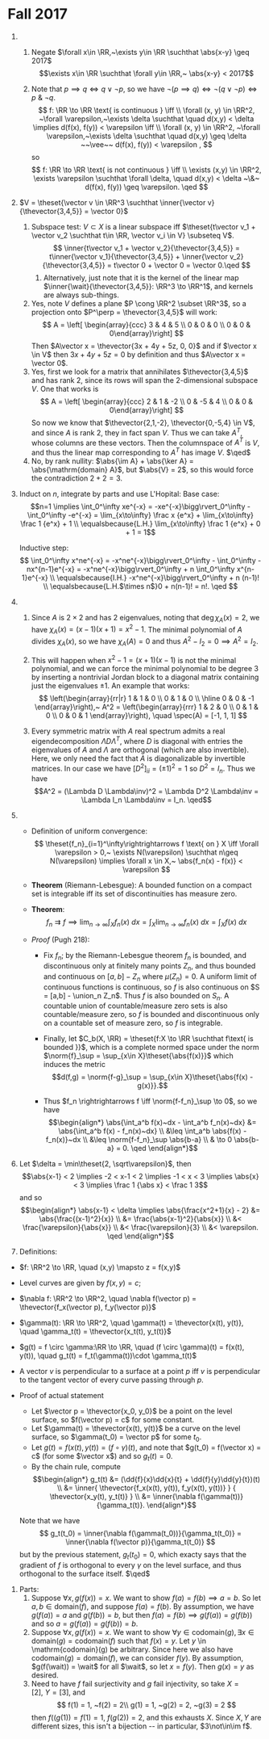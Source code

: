 # Fall 2017 

1. 
   1. Negate $\forall x\in \RR,~\exists y\in \RR \suchthat \abs{x-y} \geq 2017$
   $$\exists x\in \RR \suchthat \forall y\in \RR,~ \abs{x-y} < 2017$$

   1. Note that $p\implies q \iff q \vee \neg p$, so we have $\neg(p \implies q) \iff \neg(q \vee \neg p) \iff p ~\&~ \neg q$.
$$
f: \RR \to \RR \text{ is continuous } \iff \\ 
\forall (x, y) \in \RR^2, ~\forall \varepsilon,~\exists \delta \suchthat \quad d(x,y) < \delta \implies d(f(x), f(y)) < \varepsilon \iff \\ 
\forall (x, y) \in \RR^2, ~\forall \varepsilon,~\exists \delta \suchthat \quad  d(x,y) \geq \delta ~~\vee~~   d(f(x), f(y)) < \varepsilon  ,
$$
so
$$
f: \RR \to \RR \text{ is not continuous } \iff \\ \exists (x,y) \in \RR^2, \exists \varepsilon \suchthat \forall \delta, \quad d(x,y) < \delta ~\&~ d(f(x), f(y)) \geq \varepsilon. \qed
$$

1. $V = \theset{\vector v \in \RR^3 \suchthat \inner{\vector v}{\thevector{3,4,5}} = \vector 0}$
   1. Subspace test: $V \subset X$ is a linear subspace iff $\theset{t\vector v_1 + \vector v_2 \suchthat t\in \RR, \vector v_i \in V} \subseteq V$.
   $$
   \inner{t\vector v_1 + \vector v_2}{\thevector{3,4,5}} = t\inner{\vector v_1}{\thevector{3,4,5}} + \inner{\vector v_2}{\thevector{3,4,5}} = t\vector 0 + \vector 0 = \vector 0.\qed
   $$
      1. Alternatively, just note that it is the kernel of the linear map $\inner{\wait}{\thevector{3,4,5}}: \RR^3 \to \RR^1$, and kernels are always sub-things.
   1. Yes, note $V$ defines a plane $P \cong \RR^2 \subset \RR^3$, so a projection onto $P^\perp = \thevector{3,4,5}$ will work:
   $$
   A = \left[ \begin{array}{ccc} 3 & 4 & 5 \\ 0 & 0 & 0 \\ 0 & 0 & 0\end{array}\right]
   $$
   Then $A\vector x = \thevector{3x + 4y + 5z, 0, 0}$ and if $\vector x \in V$ then $3x+4y+5z = 0$ by definition and thus $A\vector x = \vector 0$.
   1. Yes, first we look for a matrix that annihilates $\thevector{3,4,5}$ and has rank 2, since its rows will span the 2-dimensional subspace $V$. One that works is
   $$
    A = \left[ \begin{array}{ccc} 2 & 1 & -2 \\ 0 & -5 & 4 \\ 0 & 0 & 0\end{array}\right]
   $$
   So now we know that $\thevector{2,1,-2}, \thevector{0,-5,4} \in V$, and since $A$ is rank 2, they in fact span $V$. Thus we can take $A^T$, whose columns are these vectors. Then the columnspace of $A^T$ is $V$, and thus the linear map corresponding to $A^T$ has image $V$. $\qed$
   1. No, by rank nullity: $\abs{\im A} + \abs{\ker A} = \abs{\mathrm{domain} A}$, but $\abs{V} = 2$, so this would force the contradiction $2+2 = 3$.
   
2. Induct on $n$, integrate by parts and use L'Hopital:
   Base case: 
   $$n=1 \implies \int_0^\infty xe^{-x} = -xe^{-x}\bigg\rvert_0^\infty - \int_0^\infty -e^{-x} = \lim_{x\to\infty} \frac x {e^x}  + \lim_{x\to\infty} \frac 1 {e^x} + 1 \\ \equalsbecause{L.H.} \lim_{x\to\infty} \frac 1 {e^x}  + 0 + 1 = 1$$

   Inductive step:
   $$
   \int_0^\infty x^ne^{-x} = -x^ne^{-x}\bigg\rvert_0^\infty - \int_0^\infty -nx^{n-1}e^{-x} = -x^ne^{-x}\bigg\rvert_0^\infty + n \int_0^\infty x^{n-1}e^{-x} \\
   \equalsbecause{I.H.} -x^ne^{-x}\bigg\rvert_0^\infty + n (n-1)! \\
   \equalsbecause{L.H.$\times n$}0 + n(n-1)! = n!. \qed
   $$

3. 
   1. Since $A$ is $2\times 2$ and has 2 eigenvalues, noting that $\deg \chi_A(x) = 2$, we have $\chi_A(x) = (x-1)(x+1) = x^2 -1$. The minimal polynomial of $A$ divides $\chi_A(x)$, so we have $\chi_A(A) = 0$ and thus $A^2 - I_2 = 0 \implies A^2 = I_2$.

   2. This will happen when $x^2-1 = (x+1)(x-1)$ is not the minimal polynomial, and we can force the minimal polynomial to be degree 3 by inserting a nontrivial Jordan block to a diagonal matrix containing just the eigenvalues $\pm 1$. An example that works:
   $$
   \left(\begin{array}{rr|r}
      1 & 1 & 0 \\
      0 & 1 & 0 \\
      \hline
      0 & 0 & -1
      \end{array}\right),~ A^2 = \left(\begin{array}{rrr}
        1 & 2 & 0 \\
        0 & 1 & 0 \\
        0 & 0 & 1
        \end{array}\right), \quad
      \spec(A) = [-1, 1, 1]
   $$
   1. Every symmetric matrix with $A$ real spectrum admits a real eigendecomposition $\Lambda D \Lambda^T$, where $D$ is diagonal with entries the eigenvalues of $A$ and $\Lambda$ are orthogonal (which are also invertible). Here, we only need the fact that $A$ is diagonalizable by invertible matrices. In our case we have $[D^2]_{ii} = (\pm 1)^2 = 1$ so $D^2 = I_n$. Thus we have 
   $$A^2 = (\Lambda D \Lambda\inv)^2 = \Lambda D^2 \Lambda\inv = \Lambda I_n \Lambda\inv = I_n. \qed$$ 

4. 
   - Definition of uniform convergence:
  $$
  \theset{f_n}_{i=1}^\infty\rightrightarrows f \text{ on } X  \iff \forall \varepsilon > 0,~ \exists N(\varepsilon) \suchthat n\geq N(\varepsilon) \implies \forall x \in X,~ \abs{f_n(x) - f(x)} < \varepsilon
  $$
    - **Theorem** (Riemann-Lebesgue): A bounded function on a compact set is integrable iff its set of discontinuities has measure zero.

    - **Theorem**: 
  $$
  f_n \rightrightarrows f \implies \lim_{n\to\infty} \int_X f_n(x) ~dx = \int_X  \lim_{n\to\infty} f_n(x) ~dx = \int_X f(x) ~dx
  $$
    - *Proof* (Pugh 218): 
    
      - Fix $f_n$; by the Riemann-Lebesgue theorem $f_n$ is bounded, and discontinuous only at finitely many points $Z_n$, and thus bounded and continuous on $[a,b] - Z_n$ where $\mu(Z_n) = 0$. A uniform limit of continuous functions is continuous, so $f$ is also continuous on $S = [a,b] - \union_n Z_n$. Thus $f$ is also bounded on $S_n$. A countable union of countable/measure zero sets is also countable/measure zero, so $f$ is bounded and discontinuous only on a countable set of measure zero, so $f$ is integrable. 
  
      - Finally, let $C_b(X, \RR) = \theset{f:X \to \RR \suchthat f\text{ is bounded }}$, which is a complete normed space under the norm $\norm{f}_\sup = \sup_{x\in X}\theset{\abs{f(x)}}$ which induces the metric 
      $$d(f,g) = \norm{f-g}_\sup = \sup_{x\in X}\theset{\abs{f(x) - g(x)}}.$$

      - Thus $f_n \rightrightarrows f \iff \norm{f-f_n}_\sup \to 0$, so we have
      $$\begin{align*}
      \abs{\int_a^b f(x)~dx - \int_a^b f_n(x)~dx} 
      &= \abs{\int_a^b f(x) - f_n(x)~dx} \\
      &\leq \int_a^b \abs{f(x) - f_n(x)}~dx \\
      &\leq \norm{f-f_n}_\sup \abs{b-a} \\
      & \to 0 \abs{b-a} = 0. \qed
      \end{align*}$$

1. Let $\delta = \min\theset{2, \sqrt\varepsilon}$, then 
$$\abs{x-1} < 2 \implies -2 < x-1 < 2 \implies -1 < x < 3 \implies \abs{x} < 3 \implies \frac 1 {\abs x} < \frac 1 3$$ and so
  $$\begin{align*}
  \abs{x-1} < \delta \implies \abs{\frac{x^2+1}{x} - 2} 
  &= \abs{\frac{(x-1)^2}{x}} \\
  &= \frac{\abs{x-1}^2}{\abs{x}} \\
  &< \frac{\varepsilon}{\abs{x}} \\
  &< \frac{\varepsilon}{3} \\
  &< \varepsilon. \qed
  \end{align*}$$

1. Definitions:
  - $f: \RR^2 \to \RR, \quad (x,y) \mapsto z = f(x,y)$
  - Level curves are given by $f(x, y) = c$; 
  - $\nabla f: \RR^2 \to \RR^2, \quad \nabla f(\vector p) = \thevector{f_x(\vector p), f_y(\vector p)}$
  - $\gamma(t): \RR \to \RR^2, \quad \gamma(t) = \thevector{x(t), y(t)}, \quad \gamma_t(t) = \thevector{x_t(t), y_t(t)}$
  - $g(t) = f \circ \gamma:\RR \to \RR, \quad (f \circ \gamma)(t) = f(x(t), y(t)), \quad g_t(t) = f_t(\gamma(t))\cdot \gamma_t(t)$
  - A vector $v$ is perpendicular to a surface at a point $p$ iff $v$ is perpendicular to the tangent vector of every curve passing through $p$.
  - Proof of actual statement
    - Let $\vector p = \thevector{x_0, y_0}$ be a point on the level surface, so $f(\vector p) = c$ for some constant.
    - Let $\gamma(t) = \thevector{x(t), y(t)}$ be a curve on the level surface, so $\gamma(t_0) = \vector p$ for some $t_0$. 
    - Let $g(t) = f(x(t), y(t)) = (f \circ \gamma)(t)$, and note that $g(t_0) = f(\vector x) = c$ (for some $\vector x$) and so $g_t(t) = 0$.
    - By the chain rule, compute 
    $$\begin{align*}
    g_t(t) 
    &= (\dd{f}{x}\dd{x}{t} + \dd{f}{y}\dd{y}{t})(t) \\
    &= \inner{ \thevector{f_x(x(t), y(t)), f_y(x(t), y(t))} } { \thevector{x_y(t), y_t(t)} } \\ 
    &= \inner{\nabla f(\gamma(t))}{\gamma_t(t)}.
    \end{align*}$$ 

    Note that we have 
    $$ 
    g_t(t_0) =  \inner{\nabla f(\gamma(t_0))}{\gamma_t(t_0)} = \inner{\nabla f(\vector p)}{\gamma_t(t_0)}
    $$
    but by the previous statement, $g_t(t_0) = 0$, which exacty says that the gradient of $f$ is orthogonal to every $\gamma$ on the level surface, and thus orthogonal to the surface itself. $\qed$

1. Parts:
   1. Suppose $\forall x, g(f(x)) = x$. We want to show $f(a) = f(b) \implies a = b$. So let $a,b \in \mathrm{domain}(f)$, and suppose $f(a) = f(b)$. By assumption, we have $g(f(a)) = a$ and $g(f(b)) = b$, but then $f(a) = f(b) \implies g(f(a)) = g(f(b))$ and so $a = g(f(a)) = g(f(b)) = b$.
   2. Suppose $\forall x, g(f(x)) = x$. We want to show $\forall y \in \mathrm{codomain}(g), \exists x \in \mathrm{domain}(g) = \mathrm{codomain}(f)$ such that $f(x) = y$. Let $y$ \in \mathrm{codomain}(g) be arbitrary. Since here we also have $\mathrm{codomain}(g) = \mathrm{domain}(f)$, we can consider $f(y)$. By assumption, $g(f(\wait)) = \wait$ for all $\wait$, so let $x = f(y)$. Then $g(x) = y$ as desired. 
   3. Need to have $f$ fail surjectivity and $g$ fail injectivity, so take $X = [2],~ Y = [3]$, and 
   $$
   f(1) = 1, ~f(2) = 2\\ 
   g(1) = 1, ~g(2) = 2, ~g(3) = 2
   $$
   then $f((g(1)) = f(1) = 1, ~f(g(2)) = 2$, and this exhausts $X$. Since $X,Y$ are different sizes, this isn't a bijection -- in particular, $3\not\in\im f$.




